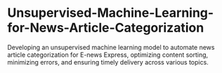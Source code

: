 # Unsupervised-Machine-Learning-for-News-Article-Categorization
Developing an unsupervised machine  learning model to automate news article categorization for E-news Express, optimizing content sorting,  minimizing errors, and ensuring timely delivery across various topics. 
